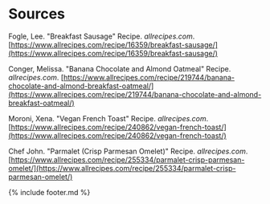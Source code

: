 # Sources  

Fogle, Lee. "Breakfast Sausage" Recipe. *allrecipes.com*.
[https://www.allrecipes.com/recipe/16359/breakfast-sausage/](https://www.allrecipes.com/recipe/16359/breakfast-sausage/)

Conger, Melissa. "Banana Chocolate and Almond Oatmeal" Recipe.
*allrecipes.com*.
[https://www.allrecipes.com/recipe/219744/banana-chocolate-and-almond-breakfast-oatmeal/](https://www.allrecipes.com/recipe/219744/banana-chocolate-and-almond-breakfast-oatmeal/)

Moroni, Xena. "Vegan French Toast" Recipe. *allrecipes.com*.
[https://www.allrecipes.com/recipe/240862/vegan-french-toast/](https://www.allrecipes.com/recipe/240862/vegan-french-toast/)

Chef John. "Parmalet (Crisp Parmesan Omelet)" Recipe. *allrecipes.com*.
[https://www.allrecipes.com/recipe/255334/parmalet-crisp-parmesan-omelet/](https://www.allrecipes.com/recipe/255334/parmalet-crisp-parmesan-omelet/)

{% include footer.md %}
